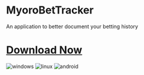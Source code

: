 # MyoroBetTracker
An application to better document your betting history

# [Download Now](https://github.com/Myoro/MyoroBetTracker/releases/tag/1.0.0%2B1)
![windows](https://github.com/Myoro/MyoroBetTracker/assets/66643637/93ec2de6-a8bf-4051-b11b-a8f3e76b8b92)
![linux](https://github.com/Myoro/MyoroBetTracker/assets/66643637/6756dcf7-f20a-439e-b462-04175cfc3b94)
![android](https://github.com/Myoro/MyoroBetTracker/assets/66643637/0932f0a5-3219-48e9-a4e8-744f8208059a)
